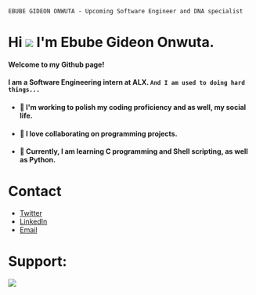 ```
EBUBE GIDEON ONWUTA - Upcoming Software Engineer and DNA specialist
```
# Hi  ![](https://user-images.githubusercontent.com/18350557/176309783-0785949b-9127-417c-8b55-ab5a4333674e.gif) I'm Ebube Gideon Onwuta.

#### Welcome to my Github page!
#### I am a Software Engineering intern at ALX. `And I am used to doing hard things...`

- #### 🔭 I'm working to polish my coding proficiency and as well, my social life.
- #### 👯 I love collaborating on programming projects.
- #### 🧠  Currently, I am learning C programming and Shell scripting, as well as Python.

# Contact 
* [Twitter](https://twitter.com/EbubeStar)
* [LinkedIn](https://linkedin.com/in/ebubeonwuta)
* [Email](mailto:onwutaebubegideon1555@gmail.com)

# Support:
<a href="https://www.buymeacoffee.com/onwutaebube"><img src="https://img.buymeacoffee.com/button-api/?text=Support this talent&emoji=✨&slug=onwutaebube&button_colour=FFDD00&font_colour=000000&font_family=Cookie&outline_colour=000000&coffee_colour=ffffff" /></a>
